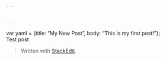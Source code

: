 ```yaml
---


---
```


<p>var yaml = {title: “My New Post”, body: “This is my first post!”};<br>
Test post</p>
<blockquote>
<p>Written with <a href="https://stackedit.io/">StackEdit</a>.</p>
</blockquote>

